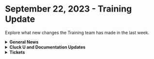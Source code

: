 # September 22, 2023 - Training Update

Explore what new changes the Training team has made in the last week.

<details>

<summary><strong>General News</strong></summary>

* Cluck U will continue its regular schedule next week:
  * Mondays: Rewst 101 @ 12pm EST + Rewst 104 @ 1:15pm EST
  * Tuesdays: Rewst 102 @ 12pm EST + Rewst 105 @ 1:15pm EST
  * Wednesdays: Rewst 103 @ 12pm EST + Rewst 106 @ 1:15pm EST
  * Thursdays: ROC AMA @ 11am EST
* Join us in our new [Cluck-U Discord channel](https://discord.com/channels/936789089703845988/1121465945295167588) if you have any questions, comments, or concerns!

</details>

<details>

<summary><strong>Cluck U and Documentation Updates</strong></summary>

**Cluck University**

* The team is back from an onsite with a TON of awesome ideas for the coming weeks and months! So here are a few teasers of what you can anticipate:
  * **Contributing to Documentation**: We're thrilled to open up our documentation for user contributions. Stay tuned for eligibility criteria and the ability to enhance our community knowledge base. Quick-Fix Contributions can be made today by clicking the "Edit on GitHub" within the three dots at the top right of any page! Check out our [Community Corner page for more information](broken-reference).
  * **200 Series Courses**: These courses will focus on a deep dive into programming concepts, data types, and anti-patterns. Perfect for those looking to optimize their workflows and ensure responsible product use. Look forward to the 201, coming in October!
  * **More Electives**: These specialized modules will address specific skills and use cases, providing a more tailored learning experience.

**Documentation**

* [Open Mic - September 15th Video and Page Added](../../roc-open-mics/roc-open-mics-north-america/2023-roc-open-mics/september-15-2023-if-you-smell-what-the-roc-is-cooking-pt.2.md)
* Updates and Fixes
  * Updated Capitalization for ConnectWise pages.
  * Fixed formatting and links on the [OpenAI Ticket Categorization](../../../prebuilt-automations/existing-crate-documentation/openai-ticket-categorisation-setup.md) and [OpenAI Ticket Sentiment](../../../prebuilt-automations/existing-crate-documentation/openai-ticket-sentiment-setup.md) crate pages.

</details>

<details>

<summary><strong>Tickets</strong></summary>

With the ROC now using Halo for their ticketing system, this is when you should find a ticket created for you!

* [x] A discussion with a ROC engineer that doesn't result in a fix on first discussion
* [x] If you have a call to troubleshoot, create workflows or other ROC work
* [x] For all onboarding or expansion work
* [x] If a call results in a new workflow idea or request

If you'd like to manually create a ticket yourself, review the "Rewst Support" section at the bottom of this page.

</details>

